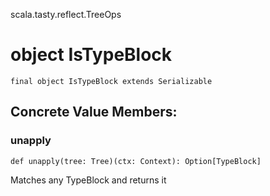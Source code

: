 scala.tasty.reflect.TreeOps
# object IsTypeBlock

<pre><code class="language-scala" >final object IsTypeBlock extends Serializable</pre></code>
## Concrete Value Members:
### unapply
<pre><code class="language-scala" >def unapply(tree: Tree)(ctx: Context): Option[TypeBlock]</pre></code>
Matches any TypeBlock and returns it

